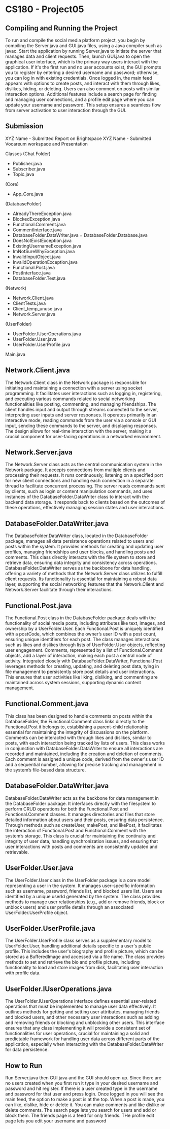 # CS180 - Project05


## Compiling and Running the Project
To run and compile the social media platform project, you begin by compiling the Server.java and GUI.java files, using a Java compiler such as javac. Start the application by running Server.java to initiate the server that manages data and client requests. Then, launch GUI.java to open the graphical user interface, which is the primary way users interact with the application. If it's the first run and no user accounts exist, the GUI prompts you to register by entering a desired username and password; otherwise, you can log in with existing credentials. Once logged in, the main feed appears with options to create posts, and interact with them through likes, dislikes, hiding, or deleting. Users can also comment on posts with similar interaction options. Additional features include a search page for finding and managing user connections, and a profile edit page where you can update your username and password. This setup ensures a seamless flow from server activation to user interaction through the GUI.




## Submission
XYZ Name - Submitted Report on Brightspace
XYZ Name - Submitted Vocareum workspace and Presentation


Classes
(Chat Folder)
- Publisher.java
- Subscriber.java
- Topic.java

(Core)
- App_Core.java

(DatabaseFolder)
- AlreadyThereException.java
- BlockedException.java
- Functional.Comment.java
- CommentInterface.java
- DatabaseFolder.DataWriter.java
  = DatabaseFolder.Database.java
- DoesNotExistException.java
- ExistingUsernameException.java
- ImNotSureWhyException.java
- InvalidInputObject.java
- InvalidOperationException.java
- Functional.Post.java
- PostInterface.java
- DatabaseFolder.Test.java
  
(Network)

- Network.Client.java
- ClientTests.java
- Client_temp_unuse.java
- Network.Server.java

(UserFolder)

- UserFolder.IUserOperations.java
- UserFolder.User.java
- UserFolder.UserProfile.java

Main.java

## Network.Client.java

The Network.Client class in the Network package is responsible for initiating and maintaining a connection with a server
using socket programming. It facilitates user interactions such as logging in, registering, and executing various
commands related to social networking functionalities like posting, commenting, and managing friendships. The client
handles input and output through streams connected to the server, interpreting user inputs and server responses. It
operates primarily in an interactive mode, reading commands from the user via a console or GUI input, sending these
commands to the server, and displaying responses. The design allows for real-time interaction with the server, making it
a crucial component for user-facing operations in a networked environment.

## Network.Server.java

The Network.Server class acts as the central communication system in the Network package. It accepts connections from
multiple clients and processing their requests. It runs continuously, listening on a specified port for new client
connections and handling each connection in a separate thread to facilitate concurrent processing. The server reads
commands sent by clients, such as login or content manipulation commands, and uses instances of the
DatabaseFolder.DataWriter class to interact with the backend data storage. It responds back to clients based on the
outcomes of these operations, effectively managing session states and user interactions.

## DatabaseFolder.DataWriter.java

The DatabaseFolder.DataWriter class, located in the DatabaseFolder package, manages all data persistence operations
related to users and posts within the system. It provides methods for creating and updating user profiles, managing
friendships and user blocks, and handling posts and comments. This class directly interacts with the file system to
store and retrieve data, ensuring data integrity and consistency across operations. DatabaseFolder.DataWriter serves as
the backbone for data handling, offering a variety of methods that the Network.Server class utilizes to fulfill client
requests. Its functionality is essential for maintaining a robust data layer, supporting the social networking features
that the Network.Client and Network.Server facilitate through their interactions.

## Functional.Post.java

The Functional.Post class in the DatabaseFolder package deals with the functionality of social media posts, including
attributes like text, images, and ownership by a UserFolder.User. Each Functional.Post is uniquely identified with a
postCode, which combines the owner’s user ID with a post count, ensuring unique identifiers for each post. The class
manages interactions such as likes and dislikes through lists of UserFolder.User objects, reflecting user engagement.
Comments, represented by a list of Functional.Comment objects, add a layer of interaction, making each post a central
node of activity. Integrated closely with DatabaseFolder.DataWriter, Functional.Post leverages methods for creating,
updating, and deleting post data, tying in file management to persistently store post details and user interactions.
This ensures that user activities like liking, disliking, and commenting are maintained across system sessions,
supporting dynamic content management.

## Functional.Comment.java

This class has been designed to handle comments on posts within the DatabaseFolder, the Functional.Comment class links
directly to the Functional.Post it belongs to, establishing a parent-child relationship essential for maintaining the
integrity of discussions on the platform. Comments can be interacted with through likes and dislikes, similar to posts,
with each interaction being tracked by lists of users. This class works in conjunction with DatabaseFolder.DataWriter to
ensure all interactions are recorded and maintained, including the creation and deletion of comments. Each comment is
assigned a unique code, derived from the owner's user ID and a sequential number, allowing for precise tracking and
management in the system’s file-based data structure.

## DatabaseFolder.DataWriter.java

DatabaseFolder.DataWriter acts as the backbone for data management in the DatabaseFolder package. It interfaces directly
with the filesystem to perform CRUD operations for both the Functional.Post and Functional.Comment classes. It manages
directories and files that store detailed information about users and their posts, ensuring data persistence. Through
methods such as createUser, makePost, and likePost, it facilitates the interaction of Functional.Post and
Functional.Comment with the system’s storage. This class is crucial for maintaining the continuity and integrity of user
data, handling synchronization issues, and ensuring that user interactions with posts and comments are consistently
updated and retrievable.

## UserFolder.User.java

The UserFolder.User class in the UserFolder package is a core model representing a user in the system. It manages
user-specific information such as username, password, friends list, and blocked users list. Users are identified by a
unique userId generated by the system. The class provides methods to manage user relationships (e.g., add or remove
friends, block or unblock users) and user profile details through an associated UserFolder.UserProfile object.

## UserFolder.UserProfile.java

The UserFolder.UserProfile class serves as a supplementary model to UserFolder.User, handling additional details
specific to a user's public profile. This includes the user's biography and profile picture, which can be stored as a
BufferedImage and accessed via a file name. The class provides methods to set and retrieve the bio and profile picture,
including functionality to load and store images from disk, facilitating user interaction with profile data.

## UserFolder.IUserOperations.java

The UserFolder.IUserOperations interface defines essential user-related operations that must be implemented to manage
user data effectively. It outlines methods for getting and setting user attributes, managing friends and blocked users,
and other necessary user interactions such as adding and removing friends or blocking and unblocking other users. This
interface ensures that any class implementing it will provide a consistent set of functionalities for user operations,
crucial for maintaining a solid and predictable framework for handling user data across different parts of the
application, especially when interacting with the DatabaseFolder.DataWriter for data persistence.

## How to Run
Run Server.java then GUI.java and the GUI should open up. Since there are no users created when you first run it 
type in your desired username and password and hit register. If there is a user created type in the username and password
for that user and press login. Once logged in you will see the main feed, the option to make a post is at the top. 
When a post is made, you can like, dislike, hide or delete it. You can make comments and like dislike or delete comments.
The search page lets you search for users and add or block them. The friends page is a feed for only friends. THe profile
edit page lets you edit your username and password
